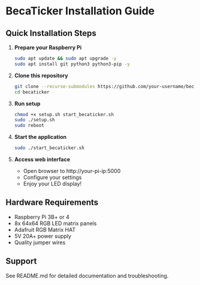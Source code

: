 # BecaTicker Installation Guide

## Quick Installation Steps

1. **Prepare your Raspberry Pi**
   ```bash
   sudo apt update && sudo apt upgrade -y
   sudo apt install git python3 python3-pip -y
   ```

2. **Clone this repository**
   ```bash
   git clone --recurse-submodules https://github.com/your-username/becaticker.git
   cd becaticker
   ```

3. **Run setup**
   ```bash
   chmod +x setup.sh start_becaticker.sh
   sudo ./setup.sh
   sudo reboot
   ```

4. **Start the application**
   ```bash
   sudo ./start_becaticker.sh
   ```

5. **Access web interface**
   - Open browser to http://your-pi-ip:5000
   - Configure your settings
   - Enjoy your LED display!

## Hardware Requirements

- Raspberry Pi 3B+ or 4
- 8x 64x64 RGB LED matrix panels
- Adafruit RGB Matrix HAT
- 5V 20A+ power supply
- Quality jumper wires

## Support

See README.md for detailed documentation and troubleshooting.